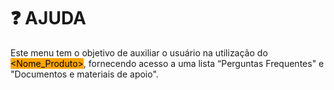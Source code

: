 # ❓ AJUDA

Este menu tem o objetivo de auxiliar o usuário na utilização do <mark style="background-color:orange;">\<Nome\_Produto></mark>, fornecendo acesso a uma lista “Perguntas Frequentes" e "Documentos e materiais de apoio".

